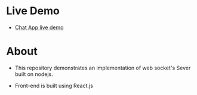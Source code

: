# Live Demo
 - [Chat App live demo ](https://socketdotiochat.herokuapp.com)
# About
- This repository demonstrates an implementation of web socket's Sever built on nodejs.

- Front-end is built using React.js
